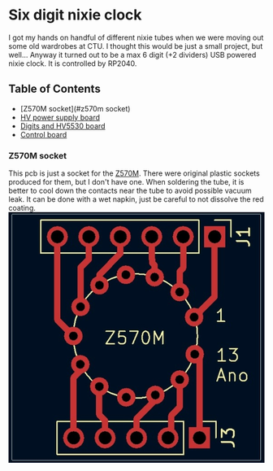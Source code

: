 # Six digit nixie clock

I got my hands on handful of different nixie tubes when we were moving out some old wardrobes at CTU. I thought
this would be just a small project, but well... Anyway it turned out to be a max 6 digit (+2 dividers)
USB powered nixie clock. It is controlled by RP2040.

## Table of Contents
- [Z570M socket](#z570m socket)
- [HV power supply board](#hv-power-supply)
- [Digits and HV5530 board](#digits-and-HV5530-board)
- [Control board](#control-board)

### Z570M socket
This pcb is just a socket for the [Z570M](https://www.tube-tester.com/sites/nixie/data/z570m/z570m.htm).
There were original plastic sockets produced for them, but I don't have one. When soldering the tube, it is better
to cool down the contacts near the tube to avoid possible vacuum leak. It can be done with a wet napkin, just
be careful to not dissolve the red coating.
![Z570M pcb](/img/z570m.jpg)


